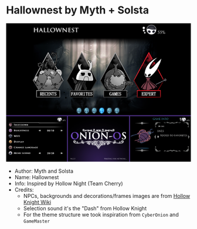# Hallownest by Myth + Solsta

![](./showcase.png)

- Author: Myth and Solsta
- Name: Hallownest
- Info: Inspired by Hollow Night (Team Cherry)
- Credits:
  - NPCs, backgrounds and
decorations/frames images are from [Hollow Knight Wiki](https://hollowknight.fandom.com/)
  - Selection sound it's the "Dash" from Hollow Knight
  - For the theme structure we took inspiration from `CyberOnion` and `GameMaster`

